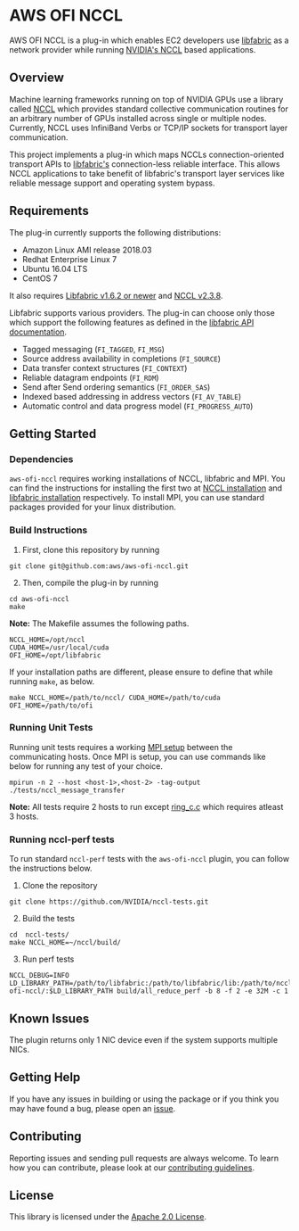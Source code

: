 # AWS OFI NCCL

AWS OFI NCCL is a plug-in which enables EC2 developers use [libfabric](https://github.com/ofiwg/libfabric) as a network provider while running [NVIDIA's NCCL](https://github.com/NVIDIA/nccl) based applications.

## Overview

Machine learning frameworks running on top of NVIDIA GPUs use a library called [NCCL](https://developer.nvidia.com/nccl) which provides standard collective communication routines for an arbitrary number of GPUs installed across single or multiple nodes. Currently, NCCL uses InfiniBand Verbs or TCP/IP sockets for transport layer communication.

This project implements a plug-in which maps NCCLs connection-oriented transport APIs to [libfabric's](https://ofiwg.github.io/libfabric/) connection-less reliable interface. This allows NCCL applications to take benefit of libfabric's transport layer services like reliable message support and operating system bypass.

## Requirements

The plug-in currently supports the following distributions:
* Amazon Linux AMI release 2018.03
* Redhat Enterprise Linux 7
* Ubuntu 16.04 LTS
* CentOS 7

It also requires [Libfabric v1.6.2 or newer](https://github.com/ofiwg/libfabric/tree/master) and [NCCL v2.3.8](link-to-be-inserted).

Libfabric supports various providers. The plug-in can choose only those which support the following features as defined in the [libfabric API documentation](https://github.com/ofiwg/libfabric/tree/master/man/).

* Tagged messaging (`FI_TAGGED`, `FI_MSG`)
* Source address availability in completions (`FI_SOURCE`)
* Data transfer context structures (`FI_CONTEXT`)
* Reliable datagram endpoints (`FI_RDM`)
* Send after Send ordering semantics (`FI_ORDER_SAS`)
* Indexed based addressing in address vectors (`FI_AV_TABLE`)
* Automatic control and data progress model (`FI_PROGRESS_AUTO`)

## Getting Started

### Dependencies

`aws-ofi-nccl` requires working installations of NCCL, libfabric and MPI. You can find the instructions for installing the first two at [NCCL installation](https://github.com/NVIDIA/nccl) and [libfabric installation](https://github.com/ofiwg/libfabric) respectively. To install MPI, you can use standard packages provided for your linux distribution.

### Build Instructions

1. First, clone this repository by running

```
git clone git@github.com:aws/aws-ofi-nccl.git
```

2. Then, compile the plug-in by running
```
cd aws-ofi-nccl
make
```

**Note:** The Makefile assumes the following paths.
```
NCCL_HOME=/opt/nccl
CUDA_HOME=/usr/local/cuda
OFI_HOME=/opt/libfabric
```

If your installation paths are different, please ensure to define that while running `make`, as below.
```
make NCCL_HOME=/path/to/nccl/ CUDA_HOME=/path/to/cuda OFI_HOME=/path/to/ofi
```

### Running Unit Tests

Running unit tests requires a working [MPI setup](https://www.open-mpi.org/faq/?category=running) between the communicating hosts. Once MPI is setup, you can use commands like below for running any test of your choice.

```
mpirun -n 2 --host <host-1>,<host-2> -tag-output ./tests/nccl_message_transfer
```

**Note:** All tests require 2 hosts to run except [ring_c.c](path_to_ring_c.c) which requires atleast 3 hosts.

### Running nccl-perf tests

To run standard `nccl-perf` tests with the `aws-ofi-nccl` plugin, you can follow the instructions below.

1. Clone the repository
```
git clone https://github.com/NVIDIA/nccl-tests.git
```

2. Build the tests
```
cd  nccl-tests/
make NCCL_HOME=~/nccl/build/
```

3. Run perf tests
```
NCCL_DEBUG=INFO LD_LIBRARY_PATH=/path/to/libfabric:/path/to/libfabric/lib:/path/to/nccl/build/lib:/path/to/aws-ofi-nccl/:$LD_LIBRARY_PATH build/all_reduce_perf -b 8 -f 2 -e 32M -c 1
```

## Known Issues

The plugin returns only 1 NIC device even if the system supports multiple NICs.

## Getting Help

If you have any issues in building or using the package or if you think you may have found a bug, please open an [issue](https://github.com/aws/aws-ofi-nccl/issues).

## Contributing

Reporting issues and sending pull requests are always welcome. To learn how you can contribute, please look at our [contributing guidelines](CONTRIBUTING.md#contributing-guidelines).

## License

This library is licensed under the [Apache 2.0 License](LICENSE). 
